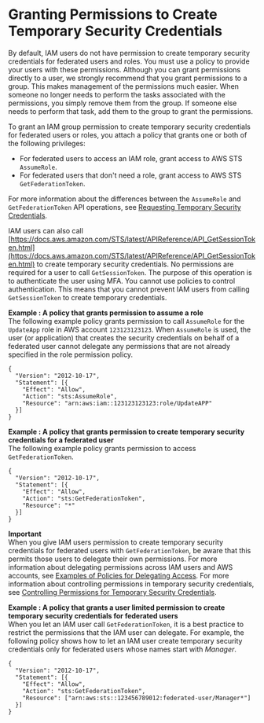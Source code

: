# Granting Permissions to Create Temporary Security Credentials<a name="id_credentials_temp_control-access_enable-create"></a>

By default, IAM users do not have permission to create temporary security credentials for federated users and roles\. You must use a policy to provide your users with these permissions\. Although you can grant permissions directly to a user, we strongly recommend that you grant permissions to a group\. This makes management of the permissions much easier\. When someone no longer needs to perform the tasks associated with the permissions, you simply remove them from the group\. If someone else needs to perform that task, add them to the group to grant the permissions\.

To grant an IAM group permission to create temporary security credentials for federated users or roles, you attach a policy that grants one or both of the following privileges:
+ For federated users to access an IAM role, grant access to AWS STS `AssumeRole`\.
+ <a name="para_gsy_hxg_1t"></a>For federated users that don't need a role, grant access to AWS STS `GetFederationToken`\.

 For more information about the differences between the `AssumeRole` and `GetFederationToken` API operations, see [Requesting Temporary Security Credentials](id_credentials_temp_request.md)\.

IAM users can also call [https://docs.aws.amazon.com/STS/latest/APIReference/API_GetSessionToken.html](https://docs.aws.amazon.com/STS/latest/APIReference/API_GetSessionToken.html) to create temporary security credentials\. No permissions are required for a user to call `GetSessionToken`\. The purpose of this operation is to authenticate the user using MFA\. You cannot use policies to control authentication\. This means that you cannot prevent IAM users from calling `GetSessionToken` to create temporary credentials\.

**Example : A policy that grants permission to assume a role**  
The following example policy grants permission to call `AssumeRole` for the `UpdateApp` role in AWS account `123123123123`\. When `AssumeRole` is used, the user \(or application\) that creates the security credentials on behalf of a federated user cannot delegate any permissions that are not already specified in the role permission policy\.   

```
{
  "Version": "2012-10-17",
  "Statement": [{
    "Effect": "Allow",
    "Action": "sts:AssumeRole",
    "Resource": "arn:aws:iam::123123123123:role/UpdateAPP"
  }]
}
```

**Example : A policy that grants permission to create temporary security credentials for a federated user**  
The following example policy grants permission to access `GetFederationToken`\.  

```
{
  "Version": "2012-10-17",
  "Statement": [{
    "Effect": "Allow",
    "Action": "sts:GetFederationToken",
    "Resource": "*"
  }]
}
```

**Important**  
When you give IAM users permission to create temporary security credentials for federated users with `GetFederationToken`, be aware that this permits those users to delegate their own permissions\. For more information about delegating permissions across IAM users and AWS accounts, see [Examples of Policies for Delegating Access](id_roles_create_policy-examples.md)\. For more information about controlling permissions in temporary security credentials, see [Controlling Permissions for Temporary Security Credentials](id_credentials_temp_control-access.md)\. 

**Example : A policy that grants a user limited permission to create temporary security credentials for federated users**  
When you let an IAM user call `GetFederationToken`, it is a best practice to restrict the permissions that the IAM user can delegate\. For example, the following policy shows how to let an IAM user create temporary security credentials only for federated users whose names start with *Manager*\.  

```
{
  "Version": "2012-10-17",
  "Statement": [{
    "Effect": "Allow",
    "Action": "sts:GetFederationToken",
    "Resource": ["arn:aws:sts::123456789012:federated-user/Manager*"]
  }]
}
```